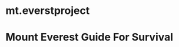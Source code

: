 # mt.everstproject
<html>
  <head>
    <title>Mount Everest</title>
  </head>
  <body>
    <h1>
      Mount Everest Guide For Survival
    </h1>
  
  
  
  
  
  
  
  
  
  
  
  </body>
</html>
